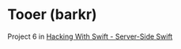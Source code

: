 # Tooer (barkr)

Project 6 in [Hacking With Swift - Server-Side Swift](https://www.hackingwithswift.com/store/server-side-swift)
